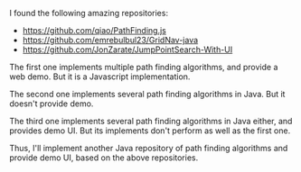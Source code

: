 I found the following amazing repositories:
- https://github.com/qiao/PathFinding.js
- https://github.com/emrebulbul23/GridNav-java
- https://github.com/JonZarate/JumpPointSearch-With-UI

The first one implements multiple path finding algorithms, and provide a web demo. But it is a Javascript implementation.

The second one implements several path finding algorithms in Java. But it doesn't provide demo.

The third one implements several path finding algorithms in Java either, and provides demo UI. But its implements don't perform as well as the first one.

Thus, I'll implement another Java repository of path finding algorithms and provide demo UI, based on the above repositories.
